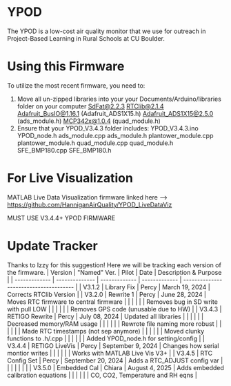 # YPOD
The YPOD is a low-cost air quality monitor that we use for outreach in Project-Based Learning in Rural Schools at CU Boulder.

# Using this Firmware
To utilize the most recent firmware, you need to:
1. Move all un-zipped libraries into your your Documents/Arduino/libraries folder on your computer
	SdFat@2.2.3
	RTClib@2.1.4
	Adafruit_BusIO@1.16.1 (Adafruit_ADS1X15.h)
	Adafruit_ADS1X15@2.5.0 (ads_module.h)
	MCP342x@1.0.4 (quad_module.h)
2. Ensure that your YPOD_V3.4.3 folder includes:
	YPOD_V3.4.3.ino
	YPOD_node.h
	ads_module.cpp
	ads_module.h
	plantower_module.cpp
	plantower_module.h
	quad_module.cpp
	quad_module.h
	SFE_BMP180.cpp
	SFE_BMP180.h

# For Live Visualization
MATLAB Live Data Visualization firmware linked here --> https://github.com/HanniganAirQuality/YPOD_LiveDataViz

MUST USE V3.4.4+ YPOD FIRMWARE

# Update Tracker
Thanks to Izzy for this suggestion! Here we will be tracking each version of the firmware.
| Version       | "Named" Ver.   | Pilot         | Date               | Description & Purpose                  |
| ------------- | -------------- | ------------- | -------------      | -------------------------------------- |
| V3.1.2        | Library Fix    | Percy         | March 19, 2024     | Corrects RTClib Version                |
| V3.2.0        | Rewrite 1      | Percy         | June 28, 2024      | Moves RTC firmware to central firmware |
|               |                |               |                    | Removes bug in SD write with pull LOW  |
|               |                |               |                    | Removes GPS code (unusable due to HW)  |
| V3.4.3        | RETIGO Rewrite | Percy         | July 08, 2024      | Updated all libraries		       |
|               |                |               |                    | Decreased memory/RAM usage 	       |
|               |                |               |                    | Rewrote file naming more robust	       |
|               |                |               |                    | Made RTC timestamps (not sep anymore)  |
|               |                |               |                    | Moved clunky functions to .h/.cpp      |
|               |                |               |                    | Added YPOD_node.h for setting/config   |
| V3.4.4        | RETIGO LiveVis | Percy         | September 9, 2024  | Changes how serial montior writes      |
|               |                |               |                    | Works with MATLAB Live Vis V3+         |
| V3.4.5        | RTC Config Set | Percy         | September 20, 2024 | Adds a RTC_ADJUST config var           |
|		|		 |		 |		      |					       |
| V3.5.0        | Embedded Cal   | Chiara        | August 4, 2025     | Adds embedded calibration equations    |
|		|		 |		 |		      | CO, CO2, Temperature and RH eqns       |

